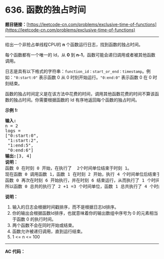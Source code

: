 # 636. 函数的独占时间

**题目链接：**[https://leetcode-cn.com/problems/exclusive-time-of-functions](https://leetcode-cn.com/problems/exclusive-time-of-functions)

---

<div class="content__1Y2H">
 <div class="notranslate">
  <p>给出一个非抢占单线程CPU的 <strong>n </strong>个函数运行日志，找到函数的独占时间。</p> 
  <p>每个函数都有一个唯一的 Id，从 <strong>0</strong> 到<strong> n-1</strong>，函数可能会递归调用或者被其他函数调用。</p> 
  <p>日志是具有以下格式的字符串：<code>function_id：start_or_end：timestamp</code>。例如：<code>"0:start:0"</code>&nbsp;表示函数 0 从 0 时刻开始运行。<code>"0:end:0"</code>&nbsp;表示函数 0 在 0 时刻结束。</p> 
  <p>函数的独占时间定义是在该方法中花费的时间，调用其他函数花费的时间不算该函数的独占时间。你需要根据函数的 Id 有序地返回每个函数的独占时间。</p> 
  <p><strong>示例 1:</strong></p> 
  <pre class="language-text"><strong>输入:</strong>
n = 2
logs = 
["0:start:0",
 "1:start:2",
 "1:end:5",
 "0:end:6"]
<strong>输出:</strong>[3, 4]
<strong>说明：</strong>
函数 0 在时刻 0 开始，在执行了  2个时间单位结束于时刻 1。
现在函数 0 调用函数 1，函数 1 在时刻 2 开始，执行 4 个时间单位后结束于时刻 5。
函数 0 再次在时刻 6 开始执行，并在时刻 6 结束运行，从而执行了 1 个时间单位。
所以函数 0 总共的执行了 2 +1 =3 个时间单位，函数 1 总共执行了 4 个时间单位。
</pre> 
  <p><strong>说明：</strong></p> 
  <ol> 
   <li>输入的日志会根据时间戳排序，而不是根据日志Id排序。</li> 
   <li>你的输出会根据函数Id排序，也就意味着你的输出数组中序号为 0 的元素相当于函数 0 的执行时间。</li> 
   <li>两个函数不会在同时开始或结束。</li> 
   <li>函数允许被递归调用，直到运行结束。</li> 
   <li>1 &lt;= n &lt;= 100</li> 
  </ol> 
 </div>
</div>

---

**AC 代码：**

```java

```